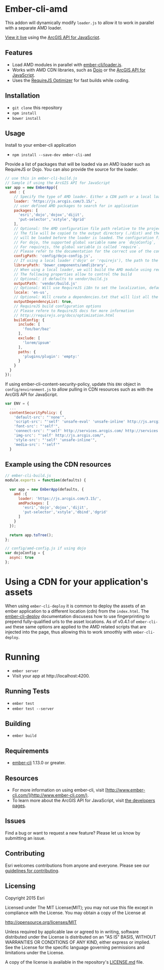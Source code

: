 # Ember-cli-amd

This addon will dynamically modify `loader.js` to allow it to work in parallel with a separate AMD loader.

[View it live](http://esri.github.io/ember-cli-amd/) using the [ArcGIS API for JavaScript](https://developers.arcgis.com/javascript/).

## Features
* Load AMD modules in parallel with [ember-cli/loader.js](https://github.com/ember-cli/loader.js).
* Works with AMD CDN libraries, such as [Dojo](https://dojotoolkit.org/download/) or the [ArcGIS API for JavaScript](https://developers.arcgis.com/javascript/).
* Uses the [RequireJS Optimizer](http://requirejs.org/docs/optimization.html) for fast builds while coding.

## Installation

* `git clone` this repository
* `npm install`
* `bower install`

## Usage

Install to your ember-cli application

* `npm install --save-dev ember-cli-amd`

Provide a list of packages that will be loaded via an AMD loader such as RequireJS or Dojo. You can also provide the source for the loader.
```javascript
// use this in ember-cli-build.js
// Sample if using the ArcGIS API for JavaScript
var app = new EmberApp({
  amd : {
    // Specify the type of AMD loader. Either a CDN path or a local loader ('dojo' or 'requirejs')
    loader: 'https://js.arcgis.com/3.15/',
    // user defined AMD packages to search for in application
    packages: [
      'esri','dojo','dojox','dijit',
      'put-selector','xstyle','dgrid'
    ],
    // Optional: the AMD configuration file path relative to the project root.
    // The file will be copied to the output directory (./dist) and the configuration file
    // will be loaded before the loader is loaded. The configuration file must define the global variable used by the specific loader. 
    // For dojo, the supported global variable name are `dojoConfig`, `djConfig` or `require`. 
    // For requirejs, the global variable is called `require`. 
    // Please refer to the documentation for the correct use of the configuration object.
    configPath: 'config/dojo-config.js',
    // If using a local loader ('dojo' or 'rquirejs'), the path to the AMD library must be provided.
    libraryPath: 'bower_components/amdlibrary',
    // When uing a local loader, we will build the AMD module using requirejs into a single file
    // The following properties allow to control the build
    // Optional: it defaults to vendor/build.js
    outputPath: 'vendor/build.js'    
    // Optional: Will use RequireJS i18n to set the localization, default is 'en-us' 
    locale: 'en-us', 
    // Optional: Will create a dependencies.txt that will list all the AMD dependencies in the application, default is false
    outputDependencyList: true,
    // RequireJS build configuration options
    // Please refere to RequireJS docs for more information
    // http://requirejs.org/docs/optimization.html
    buildConfig: {
      include: [
        'foo/bar/baz'
      ],
      exclude: [
        'lorem/ipsum'
      ],
      paths: {
        'plugins/plugin': 'empty:'
      }
    }
  }
});
```

If using ember-cli-content-security-policy, update this `ENV` object in `config/environment.js` to allow pulling in CDN resources such as with the ArcGIS API for JavaScript.
```javascript
var ENV = {
  ...
  contentSecurityPolicy: {
    'default-src': "'none'",
    'script-src': "'self' 'unsafe-eval' 'unsafe-inline' http://js.arcgis.com/ https://js.arcgis.com/",
    'font-src': "'self'",
    'connect-src': "'self' http://services.arcgis.com/ http://services.arcgisonline.com/",
    'img-src': "'self' http://js.arcgis.com/",
    'style-src': "'self' 'unsafe-inline'",
    'media-src': "'self'"
  }
```

## Example using the CDN resources

```javascript
// ember-cli-build.js
module.exports = function(defaults) {
  
  var app = new EmberApp(defaults, {
    amd :{
      loader: 'https://js.arcgis.com/3.15/',
      amdPackages: [
        'esri','dojo','dojox','dijit',
        'put-selector','xstyle','dbind','dgrid'
      ]
    }
  });
  
  return app.toTree();
};
```

```javascript
// config/amd-config.js if using dojo
var dojoConfig = {
  async: true
}; 
```

# Using a CDN for your application's assets
When using `ember-cli-deploy` it is common to deploy the assets of an ember application to a different location (cdn) from the `index.html`. The [ember-cli-deploy](http://ember-cli.com/ember-cli-deploy/docs/v0.5.x/fingerprinting/) documentation discusess how to use fingerprinting to prepend fully-qualified urls to the asset locations. As of v0.4.1 of `ember-cli-amd` these same options are applied to the AMD related scripts that are injected into the page, thus allowing this to work smoothly with `ember-cli-deploy`.

# Running

* `ember server`
* Visit your app at http://localhost:4200.

## Running Tests

* `ember test`
* `ember test --server`

## Building

* `ember build`

## Requirements
* [ember-cli](http://www.ember-cli.com/) 1.13.0 or greater.

## Resources
* For more information on using ember-cli, visit [http://www.ember-cli.com/](http://www.ember-cli.com/).
* To learn more about the ArcGIS API for JavaScript, visit [the developers pages](https://developers.arcgis.com/javascript/).

## Issues

Find a bug or want to request a new feature?  Please let us know by submitting an issue.

## Contributing

Esri welcomes contributions from anyone and everyone. Please see our [guidelines for contributing](https://github.com/esri/contributing).

## Licensing
Copyright 2015 Esri

Licensed under The MIT License(MIT);
you may not use this file except in compliance with the License.
You may obtain a copy of the License at

   http://opensource.org/licenses/MIT

Unless required by applicable law or agreed to in writing, software
distributed under the License is distributed on an "AS IS" BASIS,
WITHOUT WARRANTIES OR CONDITIONS OF ANY KIND, either express or implied.
See the License for the specific language governing permissions and
limitations under the License.

A copy of the license is available in the repository's [LICENSE.md](LICENSE.md) file.

